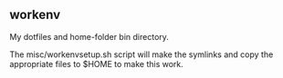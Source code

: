 ## workenv

My dotfiles and home-folder bin directory.

The misc/workenvsetup.sh script will make the symlinks and copy the appropriate files to $HOME to make this work.
